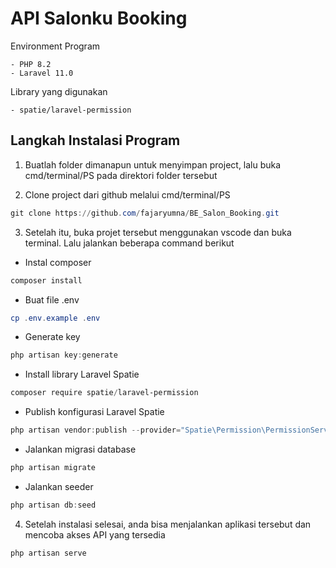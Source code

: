 # API Salonku Booking

Environment Program

```
- PHP 8.2
- Laravel 11.0
```

Library yang digunakan 

```
- spatie/laravel-permission
```

## Langkah Instalasi Program

1. Buatlah folder dimanapun untuk menyimpan project, lalu buka cmd/terminal/PS pada direktori folder tersebut

2. Clone project dari github melalui cmd/terminal/PS
```PowerShell
git clone https://github.com/fajaryumna/BE_Salon_Booking.git
```

3. Setelah itu, buka projet tersebut menggunakan vscode dan buka terminal. Lalu jalankan beberapa command berikut
- Instal composer
```PowerShell
composer install
```
- Buat file .env
```PowerShell
cp .env.example .env
```
- Generate key 
```PowerShell
php artisan key:generate
```
- Install library Laravel Spatie
```PowerShell
composer require spatie/laravel-permission
```
- Publish konfigurasi Laravel Spatie
```PowerShell
php artisan vendor:publish --provider="Spatie\Permission\PermissionServiceProvider"
```
- Jalankan migrasi database 
```PowerShell
php artisan migrate
```
- Jalankan seeder 
```PowerShell
php artisan db:seed
```

4. Setelah instalasi selesai, anda bisa menjalankan aplikasi tersebut dan mencoba akses API yang tersedia
```PowerShell
php artisan serve
```



